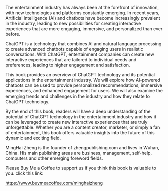 
The entertainment industry has always been at the forefront of innovation, with new technologies and platforms constantly emerging. In recent years, Artificial Intelligence (AI) and chatbots have become increasingly prevalent in the industry, leading to new possibilities for creating interactive experiences that are more engaging, immersive, and personalized than ever before.

ChatGPT is a technology that combines AI and natural language processing to create advanced chatbots capable of engaging users in realistic conversations. With ChatGPT, entertainment companies can create new interactive experiences that are tailored to individual needs and preferences, leading to higher engagement and satisfaction.

This book provides an overview of ChatGPT technology and its potential applications in the entertainment industry. We will explore how AI-powered chatbots can be used to provide personalized recommendations, immersive experiences, and enhanced engagement for users. We will also examine the emerging trends and challenges in the industry and how they relate to ChatGPT technology.

By the end of this book, readers will have a deep understanding of the potential of ChatGPT technology in the entertainment industry and how it can be leveraged to create new interactive experiences that are truly unforgettable. Whether you are a content creator, marketer, or simply a fan of entertainment, this book offers valuable insights into the future of this dynamic and exciting field.

MingHai Zheng is the founder of zhengpublishing.com and lives in Wuhan, China. His main publishing areas are business, management, self-help, computers and other emerging foreword fields.

Please Buy Me a Coffee to support us if you think this book is valuable to you. click this link:

https://www.buymeacoffee.com/minghaizheng

